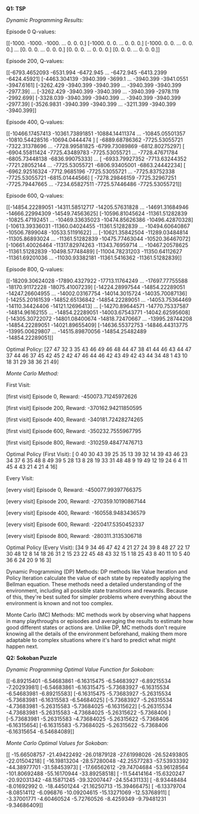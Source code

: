 **Q1: TSP**

*Dynamic Programming Results:*

Episode 0 Q-values:

[[-1000. -1000. -1000. ... 0. 0. 0.]
 [-1000. 0. 0. ... 0. 0. 0.]
 [-1000. 0. 0. ... 0. 0. 0.]
 ...
 [0. 0. 0. ... 0. 0. 0.]
 [0. 0. 0. ... 0. 0. 0.]
 [0. 0. 0. ... 0. 0. 0.]]
 
Episode 200, Q-values: 

[[-6793.4652093 -6531.994 -6472.945 ... -6472.945 -6413.2399 -6424.45921]
 [-4463.304139 -3940.399 -3699.1 ... -3940.399 -3941.0551 -3947.6161]
 [-3262.429 -3940.399 -3940.399 ... -3940.399 -3940.399 -2977.39]
 ...
 [-3262.429 -3940.399 -3940.399 ... -3940.399 -2978.119 -2992.699]
 [-3328.039 -3940.399 -3940.399 ... -3940.399 -3940.399 -2977.39]
 [-3526.9831 -3940.399 -3940.399 ... -3211.399 -3940.399 -3940.399]]


 
Episode 400, Q-values: 

[[-10466.17457413 -10361.73891851 -10884.14411374 ... -10845.05501357
  -10810.54428516 -10694.0444474 ]
 [ -6889.68786362  -7725.53055721  -7322.31378696 ...  -7728.99581825
   -6799.73089869  -6812.80275297]
 [ -6904.55811424  -7725.43489783  -7725.53055721 ...  -7728.47671784
   -6805.73448138  -6836.99075333]
 ...
 [ -6933.79927352  -7713.63244352  -7721.28052144 ...  -7725.53055721
   -6806.93405001  -6863.24442234]
 [ -6962.92516324  -7712.9685196   -7725.53055721 ...  -7725.83752338
   -7725.53055721  -6815.01444566]
 [ -7278.29846159  -7725.32967251  -7725.79447665 ...  -7234.65827511
   -7725.57446486  -7725.53055721]]


   
Episode 600, Q-values: 

[[-14854.22289051 -14311.58512717 -14205.57631828 ... -14691.31684946
  -14666.22994309 -14549.74563625]
 [-10596.81045624 -11361.51282839 -10825.47192451 ... -10469.33635023
  -10474.85626386 -10496.42870328]
 [-10613.39336031 -11360.04024455 -11361.51282839 ... -10494.60640867
  -10506.7899048  -10533.51191622]
 ...
 [-10621.35842504 -11289.03484814 -11305.86893024 ... -11361.51282839
  -10475.77463044 -10520.36467072]
 [-10661.40026464 -11317.82974263 -11343.76959714 ... -10467.20578625
  -11361.51282839 -10498.57748489]
 [-11004.78231203 -11350.64112627 -11361.69201036 ... -11030.93382181
  -11361.5416362  -11361.51282839]]


  
Episode 800, Q-values:

 [[-18209.30624028 -17890.4327922  -17713.11764249 ... -17697.77755588
  -18170.91172228 -18075.41007239]
 [-14224.28997544 -14854.22289051 -14247.26604955 ... -14002.03167754
  -14014.3015724  -14035.70087136]
 [-14255.20161539 -14852.65136842 -14854.22289051 ... -14053.75364469
  -14110.34424406 -14121.12696413]
 ...
 [-14270.89644571 -14770.75337587 -14814.96162155 ... -14854.22289051
  -14003.67543771 -14042.62595608]
 [-14305.30722072 -14801.08400674 -14818.72470667 ... -13995.28744208
  -14854.22289051 -14021.89655409]
 [-14636.55372753 -14846.44313775 -13995.00629807 ... -14515.89870056
  -14854.25482489 -14854.22289051]]


  
Optimal Policy: [27 47 32  3 35 43 46 49 46 48 44 47 38 41 44 46 43 44 47 37 44 46 37 45
 42 45  2 42 47 46 44 46 42 43 49 42 43 44 34 48  1 43 10 18 31 29 38 36
 21 49]




*Monte Carlo Method:*


First Visit:

[first visit] Episode 0, Reward: -450073.71245972626

[first visit] Episode 200, Reward: -370162.94211850595

[first visit] Episode 400, Reward: -340181.72428274265

[first visit] Episode 600, Reward: -350232.7555967795

[first visit] Episode 800, Reward: -310259.48477476713


Optimal Policy (First Visit): [ 0 40 30 43 39 25 35 13 39 32 14 39 43 46 23 34 37  6 35 48  8 49 39  5
 28 13  8 28 19 33 31 48 48  9 19 49 12 19 24  6  4 11 45  4 43 21  4 21
  4 16]


Every Visit:

[every visit] Episode 0, Reward: -450077.99397766375

[every visit] Episode 200, Reward: -270359.10190867144

[every visit] Episode 400, Reward: -160558.9483436579

[every visit] Episode 600, Reward: -220417.5350452337

[every visit] Episode 800, Reward: -280311.3135306718

Optimal Policy (Every Visit): [34  9 34 46 47 42  4 21 27 24 39  8 48 27 22 17 30 48 12  8 14 18 26 31
  2 15 23 22 45 48 43 32 15  1 18 25 43  8 40 11 10  5 40 36  6 24 20  9
 16  3]



Dynamic Programming (DP) Methods: DP methods like Value Iteration and Policy Iteration calculate the value of each state by repeatedly applying the Bellman equation. These methods need a detailed understanding of the environment, including all possible state transitions and rewards. Because of this, they're best suited for simpler problems where everything about the environment is known and not too complex.


Monte Carlo (MC) Methods: MC methods work by observing what happens in many playthroughs or episodes and averaging the results to estimate how good different states or actions are. Unlike DP, MC methods don't require knowing all the details of the environment beforehand, making them more adaptable to complex situations where it's hard to predict what might happen next.



**Q2: Sokoban Puzzle**


*Dynamic Programming Optimal Value Function for Sokoban:* 

[[-6.89215401 -6.54683861 -6.16315475 -6.54683927 -6.89215534 -7.20293981]
 [-6.54683861 -6.16315475 -5.73683927 -6.16315534 -6.54683981 -6.89215583]
 [-6.16315475 -5.73683927 -5.26315534 -5.73683981 -6.16315583 -6.54684025]
 [-5.73683927 -5.26315534 -4.73683981 -5.26315583 -5.73684025 -6.16315622]
 [-5.26315534 -4.73683981 -5.26315583 -4.73684025 -5.26315622 -5.7368406 ]
 [-5.73683981 -5.26315583 -4.73684025 -5.26315622 -5.7368406  -6.16315654]
 [-6.16315583 -5.73684025 -5.26315622 -5.7368406  -6.16315654 -6.54684089]]



*Monte Carlo Optimal Values for Sokoban:*

[[ -15.66508757  -21.49422492  -26.01879128  -27.61998026  -26.52493805
   -22.01504218]
 [ -16.19813204  -28.57280048  -42.25577283  -57.53933392  -44.38977701
   -31.58453973]
 [ -17.66562612  -29.74704684  -53.96128564 -101.80692488  -55.16170944
   -33.89258518]
 [ -11.54414164  -15.6320247   -20.92031342  -48.15871245  -39.32007447
   -24.55431133]
 [  -8.93448484   -8.01692992    0.          -18.44501244  -21.16250713
   -15.39466475]
 [  -6.13379704   -8.08514112   -6.096876    -10.09204615  -15.13271069
   -12.53768911]
 [  -3.37001771   -4.60460524   -5.72760526   -8.4259349    -9.79481231
    -9.34686409]]






